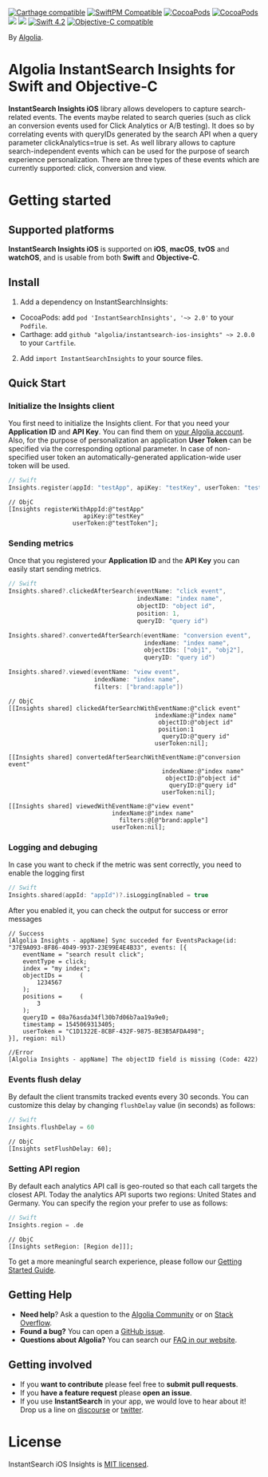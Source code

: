 [![Carthage compatible](https://img.shields.io/badge/Carthage-compatible-4BC51D.svg?style=flat)](https://github.com/Carthage/Carthage)
[![SwiftPM Compatible](https://img.shields.io/badge/SwiftPM-Compatible-brightgreen.svg)](https://swift.org/package-manager/)
[![CocoaPods](https://img.shields.io/cocoapods/v/AlgoliaSearch-Client-Swift.svg)]()
[![CocoaPods](https://img.shields.io/cocoapods/l/AlgoliaSearch-Client-Swift.svg)]()
[![](https://img.shields.io/badge/OS%20X-10.9%2B-lightgrey.svg)]()
[![](https://img.shields.io/badge/iOS-7.0%2B-lightgrey.svg)]()
[![Swift 4.2](https://img.shields.io/badge/Swift-4.0-orange.svg)]()
<a href="https://developer.apple.com/documentation/objectivec"><img src="https://img.shields.io/badge/Objective--C-compatible-blue.svg" alt="Objective-C compatible" /></a>

By [Algolia](http://algolia.com).

# Algolia InstantSearch Insights for Swift and Objective-C

**InstantSearch Insights iOS** library allows developers to capture search-related events. The events maybe related to search queries (such as click an conversion events used for Click Analytics or A/B testing). It does so by correlating events with queryIDs generated by the search API when a query parameter clickAnalytics=true is set. As well library allows to capture search-independent events which can be used for the purpose of search experience personalization. There are three types of these events which are currently supported: click, conversion and view.

# Getting started

## Supported platforms

**InstantSearch Insights iOS** is supported on **iOS**, **macOS**, **tvOS** and **watchOS**,
and is usable from both **Swift** and **Objective-C**.

## Install

1. Add a dependency on InstantSearchInsights:
- CocoaPods: add `pod 'InstantSearchInsights', '~> 2.0'` to your `Podfile`.
- Carthage: add `github "algolia/instantsearch-ios-insights" ~> 2.0.0` to your `Cartfile`.

2. Add `import InstantSearchInsights` to your source files.

## Quick Start

### Initialize the Insights client

You first need to initialize the Insights client. For that you need your **Application ID** and **API Key**.
You can find them on [your Algolia account](https://www.algolia.com/api-keys).
Also, for the purpose of personalization an application **User Token** can be specified via the corresponding optional parameter. In case of non-specified user token an automatically-generated application-wide user token will be used.

```swift
// Swift
Insights.register(appId: "testApp", apiKey: "testKey", userToken: "testToken")
```

```objc
// ObjC
[Insights registerWithAppId:@"testApp"
                     apiKey:@"testKey"
                  userToken:@"testToken"];
```

### Sending metrics

Once that you registered your **Application ID** and the **API Key** you can easily start sending metrics. 

```swift
// Swift
Insights.shared?.clickedAfterSearch(eventName: "click event",
                                    indexName: "index name",
                                    objectID: "object id",
                                    position: 1,
                                    queryID: "query id")

Insights.shared?.convertedAfterSearch(eventName: "conversion event",
                                      indexName: "index name",
                                      objectIDs: ["obj1", "obj2"],
                                      queryID: "query id")

Insights.shared?.viewed(eventName: "view event",
                        indexName: "index name",
                        filters: ["brand:apple"])

```

```objc
// ObjC	
[[Insights shared] clickedAfterSearchWithEventName:@"click event"
                                         indexName:@"index name"
                                          objectID:@"object id"
                                          position:1
                                           queryID:@"query id"
                                         userToken:nil];

[[Insights shared] convertedAfterSearchWithEventName:@"conversion event"
                                           indexName:@"index name"
                                            objectID:@"object id"
                                             queryID:@"query id"
                                           userToken:nil];

[[Insights shared] viewedWithEventName:@"view event"
                             indexName:@"index name"
                               filters:@[@"brand:apple"]
                             userToken:nil];
```

### Logging and debuging

In case you want to check if the metric was sent correctly, you need to enable the logging first

```swift
// Swift
Insights.shared(appId: "appId")?.isLoggingEnabled = true
```

After you enabled it, you can check the output for success or error messages

```
// Success
[Algolia Insights - appName] Sync succeded for EventsPackage(id: "37E9A093-8F86-4049-9937-23E99E4E4B33", events: [{
    eventName = "search result click";
    eventType = click;
    index = "my index";
    objectIDs =     (
        1234567
    );
    positions =     (
        3
    );
    queryID = 08a76asda34fl30b7d06b7aa19a9e0;
    timestamp = 1545069313405;
    userToken = "C1D1322E-8CBF-432F-9875-BE3B5AFDA498";
}], region: nil)

//Error
[Algolia Insights - appName] The objectID field is missing (Code: 422)
```

### Events flush delay

By default the client transmits tracked events every 30 seconds. You can customize this delay by changing `flushDelay` value (in seconds) as follows:

```swift
// Swift
Insights.flushDelay = 60
```

```objc
// ObjC
[Insights setFlushDelay: 60]; 
```

### Setting API region

By default each analytics API call is geo-routed so that each call targets the closest API. 
Today the analytics API suports two regions: United States and Germany. You can specify the region your prefer to use as follows: 

```swift
// Swift
Insights.region = .de
```

```objc
// ObjC
[Insights setRegion: [Region de]]];
```

To get a more meaningful search experience, please follow our [Getting Started Guide](https://community.algolia.com/instantsearch-ios/getting-started.html).

## Getting Help

- **Need help**? Ask a question to the [Algolia Community](https://discourse.algolia.com/) or on [Stack Overflow](http://stackoverflow.com/questions/tagged/algolia).
- **Found a bug?** You can open a [GitHub issue](https://github.com/algolia/instantsearch-ios-insights).
- **Questions about Algolia?** You can search our [FAQ in our website](https://www.algolia.com/doc/faq/).


## Getting involved

* If you **want to contribute** please feel free to **submit pull requests**.
* If you **have a feature request** please **open an issue**.
* If you use **InstantSearch** in your app, we would love to hear about it! Drop us a line on [discourse](https://discourse.algolia.com/) or [twitter](https://twitter.com/algolia).

# License

InstantSearch iOS Insights is [MIT licensed](LICENSE.md).

[react-instantsearch-github]: https://github.com/algolia/react-instantsearch/
[instantsearch-android-github]: https://github.com/algolia/instantsearch-android
[instantsearch-js-github]: https://github.com/algolia/instantsearch.js
